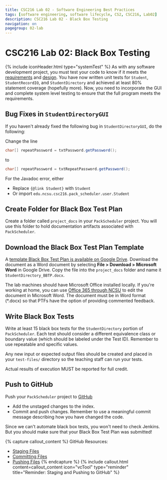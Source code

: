 ```yaml
---
title: CSC216 Lab 02 - Software Engineering Best Practices
tags: [software engineering, software lifecycle, CS2, CSC216, Lab02]
description: CSC216 Lab 02 - Black Box Testing
navigation: on
pagegroup: 02-lab
---
```

# CSC216 Lab 02: Black Box Testing
{% include iconHeader.html type="systemTest" %}
As with any software development project, you must test your code to know if it meets the [requirements](01-lab-requirements) and [design](01-lab-design).  You have now written unit tests for `Student`, `StudentRecordIO`, and `StudentDirectory` and achieved at least 80% statement coverage (hopefully more).  Now, you need to incorporate the GUI and complete system level testing to ensure that the full program meets the requirements.


## Bug Fixes in `StudentDirectoryGUI`
If you haven't already fixed the following bug in `StudentDirectoryGUI`, do the following:

Change the line

```java   
char[] repeatPassword = txtPassword.getPassword();
```
        
to
```java
char[] repeatPassword = txtRepeatPassword.getPassword();
```
    
For the Javadoc error, either 

  * Replace `{@link Student}` with `Student`
  * Or import `edu.ncsu.csc216.pack_scheduler.user.Student`


## Create Folder for Black Box Test Plan
Create a folder called `project_docs` in your `PackScheduler` project.  You will use this folder to hold documentation artifacts associated with `PackScheduler`.


## Download the Black Box Test Plan Template
A [template Black Box Test Plan is available on Google Drive](https://docs.google.com/a/ncsu.edu/document/d/1FsvIFk8DG1ZNk2qmKltdOwx9uj6bAK940amzB3qtkRM/edit?usp=sharing).  Download the document as a Word document by selecting **File > Download > Microsoft Word** in Google Drive.  Copy the file into the `project_docs` folder and name it `StudentDirectory_BBTP.docx`.  

The lab machines should have Microsoft Office installed locally.  If you're working at home, you can use [Office 365 through NCSU](https://oit.ncsu.edu/my-it/hardware-software/software/office-365/) to edit the document in Microsoft Word.  The document must be in Word format (*.docx) so that PTFs have the option of providing commented feedback. 


## Write Black Box Tests
Write at least 15 black box tests for the `StudentDirectory` portion of `PackScheduler`.  Each test should consider a different equivalence class or boundary value (which should be labeled under the Test ID).  Remember to use repeatable and specific values.  

Any new input or expected output files should be created and placed in your `test-files/` directory so the teaching staff can run your tests. 

Actual results of execution MUST be reported for full credit.


## Push to GitHub
Push your `PackScheduler` project to [GitHub](https://github.ncsu.edu)

  * Add the unstaged changes to the index.
  * Commit and push changes.  Remember to use a meaningful commit message describing how you have changed the code.  
  
Since we can't automate black box tests, you won't need to check Jenkins.  But you should make sure that your Black Box Test Plan was submitted!


{% capture callout_content %}
GitHub Resources:

  * [Staging Files](../../git-tutorial/git-staging)
  * [Committing Files](../../git-tutorial/git-commit)
  * [Pushing Files](../../git-tutorial/git-push)
{% endcapture %}
{% include callout.html content=callout_content icon="vcTool" type="reminder" title="Reminder: Staging and Pushing to GitHub" %}
